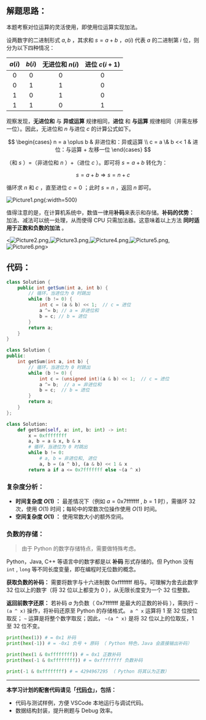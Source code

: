## 解题思路：

本题考察对位运算的灵活使用，即使用位运算实现加法。

设两数字的二进制形式 $a, b$ ，其求和 $s = a + b$ ，$a(i)$ 代表 $a$ 的二进制第 $i$ 位，则分为以下四种情况：

| $a(i)$ | $b(i)$ | 无进位和 $n(i)$ | 进位 $c(i+1)$ |
| :----: | :----: | :-------------: | :-----------: |
|  $0$   |  $0$   |       $0$       |      $0$      |
|  $0$   |  $1$   |       $1$       |      $0$      |
|  $1$   |  $0$   |       $1$       |      $0$      |
|  $1$   |  $1$   |       $0$       |      $1$      |

观察发现，**无进位和** 与 **异或运算** 规律相同，**进位** 和 **与运算** 规律相同（并需左移一位）。因此，无进位和 $n$ 与进位 $c$ 的计算公式如下。

$$
\begin{cases}
n = a \oplus b & 非进位和：异或运算 \\
c = a \& b << 1 & 进位：与运算 + 左移一位
\end{cases}
$$

（和 $s$ ）$=$（非进位和 $n$ ）$+$（进位 $c$ ）。即可将 $s = a + b$ 转化为：

$$
s = a + b \Rightarrow s = n + c
$$

循环求 $n$ 和 $c$ ，直至进位 $c = 0$ ；此时 $s = n$ ，返回 $n$ 即可。

![Picture1.png](https://pic.leetcode-cn.com/9716b1a1ead21824b8216c7d54910bee4d838c011581f4e3d82a14f71cb392a1-Picture1.png){:width=500}

值得注意的是，在计算机系统中，数值一律用**补码**来表示和存储。**补码的优势：** 加法、减法可以统一处理，从而使得 CPU 只需加法器。这意味着以上方法 **同时适用于正数和负数的加法** 。

<![Picture2.png](https://pic.leetcode-cn.com/d0039bd73623aafd56741a1aed9d52ca00451f434d5c8b33b04da9173e460f8b-Picture2.png),![Picture3.png](https://pic.leetcode-cn.com/42ea80334f0aff1d2d6e772390759850f7ccd501805158fb72f5a83cb6eebc24-Picture3.png),![Picture4.png](https://pic.leetcode-cn.com/dbf420b8ae88071e0a176162bb2b2f44ce5368644408ca25eda8e72c1f102ac3-Picture4.png),![Picture5.png](https://pic.leetcode-cn.com/87f697a25ee42e382c5d5dcd38dd7890a0e7216ac5d254facec14892d0e48dc1-Picture5.png),![Picture6.png](https://pic.leetcode-cn.com/3067c3007ad93318be3b08834a674288d4aed011b95d302a83206e88a5302252-Picture6.png)>

## 代码：

```Java []
class Solution {
    public int getSum(int a, int b) {
        // 循环，当进位为 0 时跳出
        while (b != 0) {
            int c = (a & b) << 1;  // c = 进位
            a ^= b; // a = 非进位和
            b = c; // b = 进位
        }
        return a;
    }
}
```

```C++ []
class Solution {
public:
    int getSum(int a, int b) {
        // 循环，当进位为 0 时跳出
        while (b != 0) {
            int c = (unsigned int)(a & b) << 1;  // c = 进位
            a ^= b;  // a = 非进位和
            b = c;  // b = 进位
        }
        return a;
    }
};
```

```Python []
class Solution:
    def getSum(self, a: int, b: int) -> int:
        x = 0xffffffff
        a, b = a & x, b & x
        # 循环，当进位为 0 时跳出
        while b != 0:
            # a, b = 非进位和, 进位
            a, b = (a ^ b), (a & b) << 1 & x
        return a if a <= 0x7fffffff else ~(a ^ x)
```

### 复杂度分析：

- **时间复杂度 $O(1)$ ：** 最差情况下（例如 $a = \text{0x7fffffff}$ , $b = 1$ 时），需循环 32 次，使用 $O(1)$ 时间；每轮中的常数次位操作使用 $O(1)$ 时间。
- **空间复杂度 $O(1)$ ：** 使用常数大小的额外空间。

### 负数的存储：

> 由于 Python 的数字存储特点，需要做特殊考虑。

Python，Java, C++ 等语言中的数字都是以 **补码** 形式存储的。但 Python 没有 `int` , `long` 等不同长度变量，即在编程时无位数的概念。

**获取负数的补码：** 需要将数字与十六进制数 $\text{0xffffffff}$ 相与。可理解为舍去此数字 32 位以上的数字（将 32 位以上都变为 $0$ ），从无限长度变为一个 32 位整数。

**返回前数字还原：** 若补码 $a$ 为负数（ $\text{0x7fffffff}$ 是最大的正数的补码 ），需执行 `~(a ^ x)` 操作，将补码还原至 Python 的存储格式。 `a ^ x` 运算将 1 至 32 位按位取反； `~` 运算是将整个数字取反；因此， `~(a ^ x)` 是将 32 位以上的位取反，1 至 32 位不变。

```Python
print(hex(1)) # = 0x1 补码
print(hex(-1)) # = -0x1 负号 + 原码 （ Python 特色，Java 会直接输出补码）

print(hex(1 & 0xffffffff)) # = 0x1 正数补码
print(hex(-1 & 0xffffffff)) # = 0xffffffff 负数补码

print(-1 & 0xffffffff) # = 4294967295 （ Python 将其认为正数）
```

---

**本学习计划的配套代码请见「[代码仓](https://github.com/krahets/selected-coding-interview)」，包括：**

- 代码与测试样例，方便 VSCode 本地运行与调试代码。
- 数据结构封装，提升刷题与 Debug 效率。
